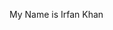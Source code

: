 <!DOCTYPE html>
<html lang="en">
<head>
    <meta charset="UTF-8">
    <meta http-equiv="X-UA-Compatible" content="IE=edge">
    <meta name="viewport" content="width=device-width, initial-scale=1.0">
    <title>My first repo</title>
</head>
<body>
    <p>My Name is Irfan Khan</p>
</body>
</html>

